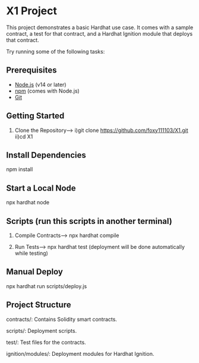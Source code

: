 # X1 Project

This project demonstrates a basic Hardhat use case. It comes with a sample contract, a test for that contract, and a Hardhat Ignition module that deploys that contract.

Try running some of the following tasks:

## Prerequisites

- [Node.js](https://nodejs.org/) (v14 or later)
- [npm](https://www.npmjs.com/) (comes with Node.js)
- [Git](https://git-scm.com/)

## Getting Started

1. Clone the Repository-->
   i)git clone https://github.com/foxy111103/X1.git
   ii)cd X1

## Install Dependencies
   npm install

## Start a Local Node
   npx hardhat node

## Scripts (run this scripts in another terminal)
1. Compile Contracts-->
   npx hardhat compile
   
2. Run Tests-->
   npx hardhat test (deployment will be done automatically while testing)

## Manual Deploy
   npx hardhat run scripts/deploy.js


## Project Structure

contracts/: Contains Solidity smart contracts.

scripts/: Deployment scripts.

test/: Test files for the contracts.

ignition/modules/: Deployment modules for Hardhat Ignition.

